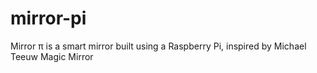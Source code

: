 mirror-pi
=========

Mirror π is a smart mirror built using a Raspberry Pi, inspired by Michael Teeuw Magic Mirror
